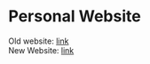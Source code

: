 # Personal Website
Old website: <a href='https://pranjalrai-iitd.github.io/pranjalrai-iitd-web/'>link</a><br>
New Website: <a href='https://pranjalrai-iitd.github.io'>link</a>
